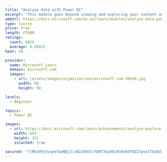 ```yaml
---
title: "Analyze data with Power BI"
excerpt: "This module goes beyond viewing and exploring your content and explains how to interact with it by working with reports and dashboards to uncover and share new business insights."
webUrl: https://docs.microsoft.com/en-us/learn/modules/analyze-data-power-bi/
type: course
price: Free
length: PT60M
ratings:
  count: 6824
  average: 4.69915
heat: 58

provider:
  name: Microsoft Learn
  domain: microsoft.com
  images:
    - url: /assets/images/organizations/microsoft.com-50x50.jpg
      width: 50
      height: 50

levels:
  - Beginner

topics:
  - Power BI

images:
  - url: https://docs.microsoft.com/learn/achievements/analyze-explore-data-power-bi-social.png
    width: 643
    height: 321
    isCached: true

secured: "f/Mh2H9j5vxpd7weNQj2/zN2I9dSf/tB9T3Gy0bLM16VK9fEDZ7pezITA3Dd36BfzZJw388SRhS8TDWzF1k/3NBtp8ZxW4+64KBfzeqlXxaj6yDRwa4ikJiNBThTVV5l0UyftL3nNSGmjnDbYuTevrVj7li2pVWESiQQPKU6UmkRPdYDeAebb1CvDhiRZOnlHTLi4KC1oc/o8aFeeY8oFOIYZVcE6kLND16dKv5E2M2CuuurOZEwTRY8iZGn8707hR245iRvelZoSk1AOB4i00Gs9zxaGFmtxglu5aakSGNr9UsLYDFW9qtTrSD+hAs6Bx4RUAdch73BMxlDULFCzIZ3s4nKggvQ0Y7BCLzVQPmLU/tQQBJRALzcVqFplMBK/WZIK/IHQI/rPfoSD7Pweguvl2ycBHR/Z2Kvkzw7WZw=;HopkPm2GDlxEPMNevnLZGA=="
---
```


